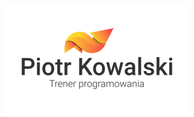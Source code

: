 <!-- Trzeba użyć HTML, bo wtedy ścieżka nie będzie parsowana przez docsify -->

<a href="#/AUTHOR">
    <img src="images/my-logo/logo-piecioshka-black-text.svg"/>
</a>

